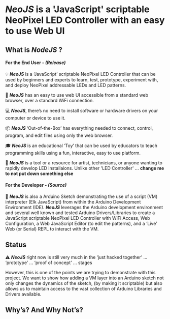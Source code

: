 # ***NeoJS*** is a 'JavaScript' scriptable NeoPixel LED Controller with an easy to use Web UI

## What is ***NodeJS*** ?

#### For the End User - *(Release)*
:bulb: ***NeoJS*** is a ‘JavaScript’ scriptable NeoPixel LED Controller that can be used by beginners and experts to learn, test, prototype, experiment with, and deploy NeoPixel addressable LEDs and LED patterns. 

:signal_strength: ***NeoJS*** has an easy to use web UI accessible from a standard web browser, over a standard WiFi connection.

:computer: ***NeoJS***, there’s no need to install software or hardware drivers on your computer or device to use it.

:package: ***NeoJS*** ‘Out-of-the-Box’ has everything needed to connect, control, program, and edit files using only the web browser.

:mortar_board: ***NeoJS*** is an educational ‘Toy’ that can be used by educators to teach programming skills using a fun, interactive, easy to use platform. 

:art: ***NeoJS*** is a tool or a resource for artist, technicians, or anyone wanting to rapidly develop LED installaions. Unlike other 'LED Controller' ... **change me to not put down something else**
  
  
#### For the Developer - *(Source)*
:wrench: ***NeoJS*** is also a Arduino Sketch demonstrating the use of a script (VM) interpreter (Elk JavaScript) from within the Arduino Development Environment (IDE). ***NeoJS*** leverages the Arduino development environment and several well known and tested Arduino Drivers/Libraries to create a JavaScript scriptable NeoPixel LED Controller with WiFi Access, Web Configuration, a Web JavaScript Editor (to edit the patterns), and a ‘Live’ Web (or Serial) REPL to interact with the VM. 

## Status
:warning: ***NeoJS*** right now is still very much in the ‘just hacked together’ … ‘prototype’ … ‘proof of concept’ … stages 

However, this is one of the points we are trying to demonstrate with this project. We want to show how adding a VM layer into an Arduino sketch not only changes the dynamics of the sketch, (by making it scriptable) but also allows us to maintain access to the vast collection of Arduino Libraries and Drivers available.

## Why’s? And Why Not’s?

